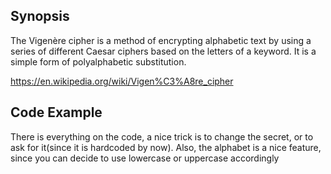 ## Synopsis

The Vigenère cipher is a method of encrypting alphabetic text by using a series of different Caesar ciphers based on the letters of a keyword. It is a simple form of polyalphabetic substitution.

https://en.wikipedia.org/wiki/Vigen%C3%A8re_cipher

## Code Example

There is everything on the code, a nice trick is to change the secret, or to ask for it(since it is hardcoded by now). Also, the alphabet is a nice feature, since you can decide to use lowercase or uppercase accordingly





